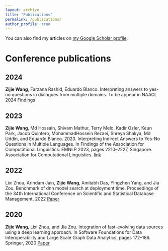 ```yaml
---
layout: archive
title: "Publications"
permalink: /publications/
author_profile: true
---
```


<!-- {% if author.googlescholar %}
  {% endif %}

{% include base_path %}

{% for post in site.publications reversed %}
  {% include archive-single.html %}
{% endfor %} -->

You can also find my articles on [my Google Scholar profile](https://scholar.google.com/citations?user=g6wwJ6YAAAAJ&hl=en&oi=ao).



Conference publications
=====


2024
----
**Zijie Wang**, Farzana Rashid, Eduardo Blanco. Interpreting answers to yes-no questions in dialogues from multiple domains. To be appear in NAACL 2024 Findings

2023
----

**Zijie Wang**, Md Hossain, Shivam Mathur, Terry Melo, Kadir Ozler, Keun Park, Jacob Quintero, MohammadHossein Rezaei, Shreya Shakya, Md Uddin, and Eduardo Blanco. 2023. Interpreting Indirect Answers to Yes-No Questions in Multiple Languages. In Findings of the Association for Computational Linguistics: EMNLP 2023, pages 2210–2227, Singapore. Association for Computational Linguistics. [link](https://aclanthology.org/2023.findings-emnlp.146/)


2022
----

Lixi Zhou, Arindam Jain, **Zijie Wang**, Amitabh Das, Yingzhen Yang, and Jia Zou. Benchmark of dnn model search at deployment time. Proceedings of the 34th International Conference on Scientific and Statistical Database Management. 2022 [Paper](https://dl.acm.org/doi/pdf/10.1145/3538712.3538725?casa_token=iHRpnmJhcy0AAAAA:i594r1i7Fvhg7InJ46JKlBqg-X-oNMimVSBtbmHCjToz3f3GcODxIRL0yIbL6KSHImW7mlnl7AX0)

2020
----

**Zijie Wang**, Lixi Zhou, and Jia Zou. Integration of fast-evolving data sources using a deep learning approach. In Software Foundations for Data Interoperability and Large Scale Graph Data Analytics, pages 172–186. Springer, 2020 [Paper](http://www.prg.nii.ac.jp/projects/biscuits/fourth-workshop/papers/Wang.pdf)

<!-- 
Preprints
=====

**Zijie Wang**, Lixi Zhou, Amitabh Das, Valay Dave, Zhanpeng Jin, and Jia Zou. Survive the schema changes: Integration of unmanaged data using deep learning. arXiv preprint arXiv:2010.07586, 2020 [arXiv](https://arxiv.org/pdf/2010.07586.pdf) -->